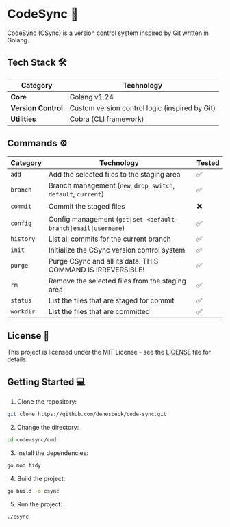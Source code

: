# CodeSync 🚀

CodeSync (CSync) is a version control system inspired by Git written in Golang.

## Tech Stack 🛠

| **Category**        | **Technology**                                 |
| ------------------- | ---------------------------------------------- |
| **Core**            | Golang v1.24                                   |
| **Version Control** | Custom version control logic (inspired by Git) |
| **Utilities**       | Cobra (CLI framework)                          |

## Commands ⚙️

| **Category** | **Technology**                                                    | **Tested** |
| ------------ | ----------------------------------------------------------------- | ---------- |
| `add`        | Add the selected files to the staging area                        | ✅         |
| `branch`     | Branch management (`new`, `drop`, `switch`, `default`, `current`) | ✅         |
| `commit`     | Commit the staged files                                           | ✖️         |
| `config`     | Config management (`get\|set <default-branch\|email\|username`)   | ✅         |
| `history`    | List all commits for the current branch                           | ✅         |
| `init`       | Initialize the CSync version control system                       | ✅         |
| `purge`      | Purge CSync and all its data. THIS COMMAND IS IRREVERSIBLE!       | ✅         |
| `rm`         | Remove the selected files from the staging area                   | ✅         |
| `status`     | List the files that are staged for commit                         | ✅         |
| `workdir`    | List the files that are committed                                 | ✅         |

## License 📜

This project is licensed under the MIT License - see the [LICENSE](LICENSE) file for details.

## Getting Started 💻

1. Clone the repository:

```bash
git clone https://github.com/denesbeck/code-sync.git
```

2. Change the directory:

```bash
cd code-sync/cmd
```

3. Install the dependencies:

```bash
go mod tidy
```

4. Build the project:

```bash
go build -o csync
```

5. Run the project:

```bash
./csync
```
